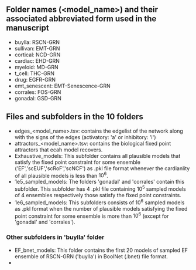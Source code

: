 ## Folder names (<model_name>) and their associated abbreviated form used in the manuscript
- buylla: RSCN-GRN
- sullivan: EMT-GRN
- cortical: NCD-GRN
- cardiac: EHD-GRN
- myeloid: MD-GRN
- t_cell: THC-GRN
- drug: EGFR-GRN
- emt_senescent: EMT-Senescence-GRN
- corrales: FOS-GRN
- gonadal: GSD-GRN
## Files and subfolders in the 10 folders
- edges_<model_name>.tsv: contains the edgelist of the network along with the signs of the edges (activatory: 'a' or inhibitory: 'i')
- attractors_<model_name>.tsv: contains the biological fixed point attractors that ecah model recovers.
- Exhaustive_models: This subfolder contains all plausible models that satisfy the fixed point constraint for some ensemble ('EF','scEUF','scRoF','scNCF') as .pkl file format whenever the cardianlity of all plausible models is less than $10^6$.
- 1e5_sampled_models: The folders 'gonadal' and 'corrales' contain this subfolder. This subfolder has 4 .pkl file containing $10^5$ sampled models of 4 ensembles respectively those satisfy the fixed point constraints.
- 1e6_sampled_models: This subfolders consists of $10^6$ sampled models as .pkl format when the number of plausible models satisfying the fixed point constraint for some ensemble is more than $10^6$ (except for 'gonadal' and 'corrales').
### Other subfolders in 'buylla' folder
- EF_bnet_models: This folder contains the first $20$ models of sampled EF ensemble of RSCN-GRN ('buylla') in BoolNet (.bnet) file format.
- 
